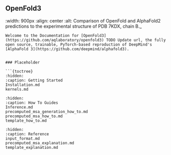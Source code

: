 ## OpenFold3

:width: 900px
:align: center
:alt: Comparison of OpenFold and AlphaFold2 predictions to the experimental structure of PDB 7KDX, chain B._
```
Welcome to the Documentation for [OpenFold3](https://github.com/aqlaboratory/openfold3) TODO Update url, the fully open source, trainable, PyTorch-based reproduction of DeepMind's 
[AlphaFold 3](https://github.com/deepmind/alphafold3).


### Placeholder

```{toctree}
:hidden:
:caption: Getting Started
Installation.md
kernels.md
```

```{toctree}
:hidden: 
:caption: How To Guides
Inference.md
precomputed_msa_generation_how_to.md
precomputed_msa_how_to.md
template_how_to.md
```

```{toctree}
:hidden: 
:caption: Reference 
input_format.md
precomputed_msa_explanation.md 
template_explanation.md
```